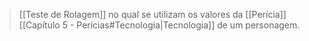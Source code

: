 > [[Teste de Rolagem]] no qual se utilizam os valores da [[Perícia]] [[Capítulo 5 - Perícias#Tecnologia|Tecnologia]] de um personagem.